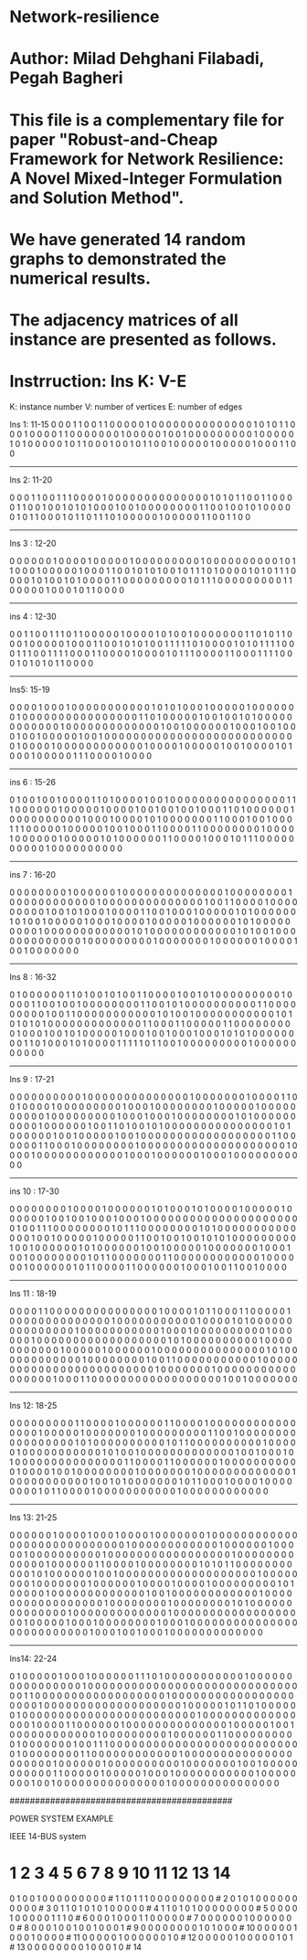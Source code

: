 # Network-resilience


# Author: Milad Dehghani Filabadi, Pegah Bagheri

# This file is a complementary file for paper "Robust-and-Cheap Framework for Network Resilience: A Novel Mixed-Integer Formulation and Solution Method".
# We have generated 14 random graphs to demonstrated the numerical results.
# The adjacency matrices of all instance are presented as follows. 


# Instrruction: Ins K: V-E
K: instance number
V: number of vertices
E: number of edges


Ins 1: 11-15
 0  0  0  1  1  0  0  1  1  0  0
 0  0  0  1  0  0  0  0  0  0  0
 0  0  0  0  0  0  0  1  0  1  0
 1  1  0  0  0  1  0  0  0  0  1
 1  0  0  0  0  0  0  0  1  0  0
 0  0  0  1  0  0  1  0  0  0  0
 0  0  0  0  0  1  0  0  0  0  0
 1  0  1  0  0  0  0  0  1  0  1
 1  0  0  0  1  0  0  1  0  1  1
 0  0  1  0  0  0  0  0  1  0  0
 0  0  0  1  0  0  0  1  1  0  0

--------------------------------------------

Ins 2: 11-20

 0  0  0  1  1  0  0  1  1  1  0
 0  0  0  1  0  0  0  0  0  0  0
 0  0  0  0  0  0  0  1  0  1  0
 1  1  0  0  1  1  0  0  0  0  1
 1  0  0  1  0  0  1  0  1  0  1
 0  0  0  1  0  0  1  0  0  0  0
 0  0  0  0  1  1  0  0  1  0  0
 1  0  1  0  0  0  0  0  1  0  1
 1  0  0  0  1  0  1  1  0  1  1
 1  0  1  0  0  0  0  0  1  0  0
 0  0  0  1  1  0  0  1  1  0  0

--------------------------------------------

Ins 3 : 12-20

 0  0  0  0  0  0  1  0  0  0  0  1
 0  0  0  0  0  1  0  0  0  0  0  0
 0  0  0  1  0  0  0  0  0  0  0  0
 0  0  1  0  1  1  0  0  0  1  0  0
 0  0  0  1  0  0  0  1  1  0  0  1
 0  1  0  1  0  0  1  0  1  1  1  0
 1  0  0  0  0  1  0  1  0  1  1  1
 0  0  0  0  1  0  1  0  0  1  0  1
 0  0  0  0  1  1  0  0  0  0  0  0
 0  0  0  1  0  1  1  1  0  0  0  0
 0  0  0  0  0  1  1  0  0  0  0  0
 1  0  0  0  1  0  1  1  0  0  0  0

--------------------------------------------

ins 4 : 12-30

 0  0  1  1  0  0  1  1  1  0  1  1
 0  0  0  0  0  1  0  0  0  0  1  0
 1  0  0  1  0  0  0  0  0  0  0  1
 1  0  1  0  1  1  0  0  0  1  0  0
 0  0  0  1  0  0  0  1  1  0  0  1
 0  1  0  1  0  0  1  1  1  1  1  0
 1  0  0  0  0  1  0  1  0  1  1  1
 1  0  0  0  1  1  1  0  0  1  1  1
 1  0  0  0  1  1  0  0  0  0  1  0
 0  0  0  1  0  1  1  1  0  0  0  0
 1  1  0  0  0  1  1  1  1  0  0  0
 1  0  1  0  1  0  1  1  0  0  0  0

--------------------------------------------

Ins5: 15-19

 0  0  0  0  1  0  0  0  1  0  0  0  0  0  0
 0  0  0  0  0  1  0  1  0  1  0  0  0  1  0
 0  0  0  0  1  0  0  0  0  0  0  0  1  0  0
 0  0  0  0  0  0  0  0  0  0  0  0  0  0  1
 1  0  1  0  0  0  0  0  1  0  0  1  0  0  1
 0  1  0  0  0  0  0  0  0  0  0  0  0  0  1
 0  0  0  0  0  0  0  0  0  0  0  0  0  1  0
 0  1  0  0  0  0  0  0  1  0  0  0  1  0  0
 1  0  0  0  1  0  0  1  0  0  0  0  0  1  0
 0  1  0  0  0  0  0  0  0  0  0  0  0  0  0
 0  0  0  0  0  0  0  0  0  0  0  0  0  0  1
 0  0  0  0  1  0  0  0  0  0  0  0  0  0  0
 0  0  1  0  0  0  0  1  0  0  0  0  0  1  0
 0  1  0  0  0  0  1  0  1  0  0  0  1  0  0
 0  0  0  1  1  1  0  0  0  0  1  0  0  0  0

--------------------------------------------

ins 6 : 15-26

 0  1  0  0  1  0  0  1  0  0  0  0  1  1  0
 1  0  0  0  0  1  0  0  1  0  0  0  0  0  0
 0  0  0  0  0  0  0  0  0  0  1  1  1  0  0
 0  0  0  0  1  0  0  0  0  0  1  0  0  0  0
 1  0  0  1  0  0  1  0  0  1  0  0  0  1  1
 0  1  0  0  0  0  0  0  1  0  0  0  0  0  0
 0  0  0  0  1  0  0  0  1  0  0  0  0  1  0
 1  0  0  0  0  0  0  0  1  1  0  0  0  1  0
 0  1  0  0  0  1  1  1  0  0  0  0  0  1  0
 0  0  0  0  1  0  0  1  0  0  0  1  1  0  0
 0  0  1  1  0  0  0  0  0  0  0  0  1  0  0
 0  0  1  0  0  0  0  0  0  1  0  0  0  0  0
 1  0  1  0  0  0  0  0  0  1  1  0  0  0  0
 1  0  0  0  1  0  1  1  1  0  0  0  0  0  0
 0  0  0  0  1  0  0  0  0  0  0  0  0  0  0

--------------------------------------------

ins 7 : 16-20

 0  0  0  0  0  0  0  0  1  0  0  0  0  0  0  1
 0  0  0  0  0  0  0  0  0  0  0  0  0  0  1  0
 0  0  0  0  0  0  0  1  0  0  0  0  0  0  0  0
 0  0  0  0  1  0  0  0  0  0  0  0  0  0  0  0
 0  0  0  1  0  0  1  1  0  0  0  0  1  0  0  0
 0  0  0  0  0  0  1  0  0  1  0  1  0  0  0  1
 0  0  0  0  1  1  0  0  1  0  0  0  1  0  0  0
 0  0  1  0  1  0  0  0  0  0  0  1  0  1  0  0
 1  0  0  0  0  0  1  0  0  0  1  0  0  0  0  1
 0  0  0  0  0  1  0  0  0  0  0  0  1  0  1  0
 0  0  0  0  0  0  0  0  1  0  0  0  0  0  0  0
 0  0  0  0  0  1  0  1  0  0  0  0  0  0  0  0
 0  0  0  0  1  0  1  0  0  1  0  0  0  0  0  0
 0  0  0  0  0  0  0  1  0  0  0  0  0  0  0  0
 0  1  0  0  0  0  0  0  0  1  0  0  0  0  0  0
 1  0  0  0  0  1  0  0  1  0  0  0  0  0  0  0

--------------------------------------------

Ins 8 : 16-32

 0  1  0  0  0  0  0  0  1  1  0  1  0  0  1  0
 1  0  0  1  1  0  0  0  0  1  0  0  1  0  1  0
 0  0  0  0  0  0  0  0  1  0  0  0  0  1  1  0
 0  1  0  0  1  0  0  0  0  0  0  0  0  1  1  0
 0  1  0  1  0  0  0  0  0  0  0  0  0  0  1  1
 0  0  0  0  0  0  0  0  0  1  0  0  1  1  0  0
 0  0  0  0  0  0  0  0  0  1  0  1  0  0  1  0
 0  0  0  0  0  0  0  0  0  0  1  0  1  0  1  0
 1  0  1  0  0  0  0  0  0  0  0  0  0  0  0  0
 1  1  0  0  0  1  1  0  0  0  0  0  1  1  0  0
 0  0  0  0  0  0  0  1  0  0  0  1  0  0  1  0
 1  0  0  0  0  0  1  0  0  0  1  0  0  1  0  0
 0  1  0  0  0  1  0  1  0  1  0  0  0  0  0  0
 0  0  1  1  0  1  0  0  0  1  0  1  0  0  0  0
 1  1  1  1  1  0  1  1  0  0  1  0  0  0  0  0
 0  0  0  0  1  0  0  0  0  0  0  0  0  0  0  0

--------------------------------------------

Ins 9 : 17-21

 0  0  0  0  0  0  0  0  0  0  1  0  0  0  0  0  0
 0  0  0  0  0  0  0  0  1  0  0  0  0  0  0  0  1
 0  0  0  0  1  1  0  0  1  0  0  0  0  1  0  0  0
 0  0  0  0  0  0  1  0  0  0  1  0  0  0  0  0  0
 0  0  1  0  0  0  0  0  1  0  0  0  0  0  0  0  0
 0  0  1  0  0  0  0  0  0  0  0  0  1  0  0  0  1
 0  0  0  1  0  0  0  0  0  0  0  0  1  0  1  0  0
 0  0  0  0  0  0  0  0  1  0  0  0  0  0  0  1  0
 0  1  1  0  1  0  0  1  0  1  0  0  0  0  0  0  0
 0  0  0  0  0  0  0  0  1  0  1  0  0  0  0  0  0
 1  0  0  1  0  0  0  0  0  1  0  0  1  0  0  0  0
 0  0  0  0  0  0  0  0  0  0  0  0  0  0  1  1  0
 0  0  0  0  0  1  1  0  0  0  1  0  0  0  0  0  0
 0  0  1  0  0  0  0  0  0  0  0  0  0  0  0  0  0
 0  0  0  0  0  0  1  0  0  0  0  1  0  0  0  0  0
 0  0  0  0  0  0  0  1  0  0  0  1  0  0  0  0  0
 0  1  0  0  0  1  0  0  0  0  0  0  0  0  0  0  0


--------------------------------------------------------------

ins 10 : 17-30 

 0  0  0  0  0  0  0  0  1  0  0  0  0  1  0  0  0
 0  0  0  1  0  1  0  0  0  1  0  1  0  0  0  0  1
 0  0  0  0  0  1  0  0  0  0  0  0  1  0  0  1  0
 0  1  0  0  0  1  0  0  0  1  0  0  0  0  0  0  0
 0  0  0  0  0  0  0  0  0  0  0  0  0  0  0  1  0
 0  1  1  1  0  0  0  0  0  0  0  0  1  0  1  1  1
 0  0  0  0  0  0  0  0  1  0  1  0  0  0  0  0  0
 0  0  0  0  0  0  0  0  1  0  0  1  0  0  0  0  0
 1  0  0  0  0  0  1  1  0  0  1  0  0  1  0  0  1
 0  1  0  1  0  0  0  0  0  0  0  0  0  1  0  0  1
 0  0  0  0  0  0  1  0  1  0  0  0  0  0  0  1  0
 0  1  0  0  0  0  0  1  0  0  0  0  0  0  0  1  0
 0  0  1  0  0  1  0  0  0  0  0  0  0  0  1  0  1
 1  0  0  0  0  0  0  0  1  1  0  0  0  0  0  0  0
 0  0  0  0  0  1  0  0  0  0  0  0  1  0  0  0  0
 0  0  1  0  1  1  0  0  0  0  1  1  0  0  0  0  0
 0  1  0  0  0  1  0  0  1  1  0  0  1  0  0  0  0

--------------------------------------------------------------

Ins 11 : 18-19

 0  0  0  0  1  1  0  0  0  0  0  0  0  0  0  0  0  0
 0  0  0  1  0  0  0  0  1  0  1  1  0  0  0  1  1  0
 0  0  0  0  1  0  0  0  0  0  0  0  0  0  0  0  0  0
 0  1  0  0  0  0  0  0  0  0  0  0  0  1  0  0  0  0
 1  0  1  0  0  0  0  0  0  0  0  0  0  0  0  0  0  0
 1  0  0  0  0  0  0  0  0  0  0  0  1  0  0  0  1  0
 0  0  0  0  0  0  0  0  0  1  0  0  0  0  0  0  1  0
 0  0  0  0  0  0  0  0  0  0  0  0  0  0  0  0  0  1
 0  1  0  0  0  0  0  0  0  0  0  0  1  0  0  0  0  0
 0  0  0  0  0  0  1  0  0  0  0  0  1  0  0  0  0  0
 0  1  0  0  0  0  0  0  0  0  0  0  0  0  0  0  0  1
 0  1  0  0  0  0  0  0  0  0  0  0  0  0  1  0  0  0
 0  0  0  0  0  1  0  0  1  1  0  0  0  0  0  0  0  0
 0  0  0  1  0  0  0  0  0  0  0  0  0  0  0  0  0  0
 0  0  0  0  0  0  0  0  0  0  0  1  0  0  0  0  0  0
 0  1  0  0  0  0  0  0  0  0  0  0  0  0  0  0  0  0
 0  1  0  0  0  1  1  0  0  0  0  0  0  0  0  0  0  0
 0  0  0  0  0  0  0  1  0  0  1  0  0  0  0  0  0  0

-------------------------------------------------------------

Ins 12: 18-25

 0  0  0  0  0  0  0  0  0  1  1  0  0  0  0  1  0  0
 0  0  0  0  1  1  0  0  0  0  1  0  0  0  0  0  0  0
 0  0  0  0  0  0  0  0  0  1  0  0  0  0  0  1  0  0
 0  0  0  0  0  1  0  0  0  0  0  0  0  0  0  1  1  0
 0  1  0  0  0  0  0  0  0  0  0  0  0  0  0  0  0  0
 0  1  0  1  0  0  0  0  0  0  0  0  0  0  1  0  1  1
 0  0  0  0  0  0  0  0  0  0  1  0  0  0  0  0  1  0
 0  0  0  0  0  0  0  0  0  0  1  0  1  0  0  1  0  0
 0  0  0  0  0  0  0  0  0  0  0  1  0  0  1  0  0  0
 1  0  1  0  0  0  0  0  0  0  0  0  0  0  0  0  0  0
 1  1  0  0  0  0  1  1  0  0  0  0  0  0  1  0  0  0
 0  0  0  0  0  0  0  0  1  0  0  0  0  1  0  0  1  0
 0  0  0  0  0  0  0  1  0  0  0  0  0  0  0  1  0  0
 0  0  0  0  0  0  0  0  0  0  0  1  0  0  0  0  0  0
 0  0  0  0  0  1  0  0  1  0  1  0  0  0  0  0  0  0
 1  0  1  1  0  0  0  1  0  0  0  0  1  0  0  0  0  0
 0  0  0  1  0  1  1  0  0  0  0  1  0  0  0  0  0  0
 0  0  0  0  0  1  0  0  0  0  0  0  0  0  0  0  0  0

--------------------------------------------------------------

Ins 13: 21-25

 0  0  0  0  0  0  1  0  0  0  0  1  0  0  0  1  0  0  0  0  1
 0  0  0  0  0  0  0  1  0  0  0  0  0  0  0  0  0  0  0  0  0
 0  0  0  0  0  0  0  0  0  0  0  0  0  0  0  1  0  0  0  0  0
 0  0  0  0  0  0  0  1  0  0  0  0  0  0  1  0  0  0  0  0  1
 0  0  0  0  0  0  0  0  0  0  1  0  0  0  0  0  0  0  0  0  0
 0  0  0  0  0  0  0  1  0  0  0  0  0  0  0  0  0  0  0  0  0
 1  0  0  0  0  0  0  1  1  0  0  0  0  1  0  0  0  0  0  0  0
 0  1  0  1  0  1  1  0  0  0  0  0  0  0  0  0  0  0  1  0  1
 0  0  0  0  0  0  1  0  0  1  0  0  0  0  0  0  0  0  0  0  0
 0  0  0  0  0  0  0  0  1  0  0  0  0  0  0  0  0  1  0  0  0
 0  0  0  0  1  0  0  0  0  0  0  1  0  0  0  0  1  0  0  0  0
 1  0  0  0  0  0  0  0  0  0  1  0  1  0  0  0  0  0  1  0  0
 0  0  0  0  0  0  0  0  0  0  0  1  0  0  1  0  0  0  0  0  0
 0  0  0  0  0  0  1  0  0  0  0  0  0  0  0  0  0  0  0  0  0
 0  0  0  1  0  0  0  0  0  0  0  0  1  0  0  0  0  0  0  0  0
 1  0  1  0  0  0  0  0  0  0  0  0  0  0  0  0  0  1  0  0  0
 0  0  0  0  0  0  0  0  0  0  1  0  0  0  0  0  0  0  0  0  0
 0  0  0  0  0  0  0  0  0  1  0  0  0  0  0  1  0  0  0  1  0
 0  0  0  0  0  0  0  1  0  0  0  1  0  0  0  0  0  0  0  0  0
 0  0  0  0  0  0  0  0  0  0  0  0  0  0  0  0  0  1  0  0  0
 1  0  0  1  0  0  0  1  0  0  0  0  0  0  0  0  0  0  0  0  0


--------------------------------------------------------------

Ins14: 22-24

 0  1  0  0  0  0  0  1  0  0  0  1  0  0  0  0  0  0  1  1  1  0
 1  0  0  0  0  0  0  0  0  0  0  0  1  0  0  0  0  0  0  0  0  0
 0  0  0  0  0  0  0  1  0  0  0  0  0  0  0  0  0  0  0  0  0  0
 0  0  0  0  0  0  0  0  0  0  0  0  0  0  0  0  0  1  1  0  0  0
 0  0  0  0  0  0  0  0  0  0  0  0  0  0  0  1  0  0  0  0  0  0
 0  0  0  0  0  0  0  0  0  0  0  0  0  0  0  1  0  0  0  0  0  0
 0  0  0  0  0  0  0  0  0  0  0  0  0  1  0  0  0  0  0  1  0  1
 1  0  1  0  0  0  0  0  0  1  0  0  0  0  0  0  0  0  0  0  0  0
 0  0  0  0  0  0  0  0  0  0  0  0  1  0  0  0  0  0  0  0  0  0
 0  0  0  0  0  0  0  1  0  0  0  0  1  1  0  0  0  0  0  0  1  0
 0  0  0  0  0  0  0  0  0  0  0  0  0  1  0  0  0  0  0  1  0  0
 1  0  0  0  0  0  0  0  0  0  0  0  0  1  0  0  0  0  0  0  0  0
 0  1  0  0  0  0  0  0  1  1  0  0  0  0  0  0  0  0  0  0  1  0
 0  0  0  0  0  0  1  0  0  1  1  1  0  0  0  0  0  0  0  0  0  0
 0  0  0  0  0  0  0  0  0  0  0  0  0  0  0  0  0  1  0  0  0  0
 0  0  0  0  1  1  0  0  0  0  0  0  0  0  0  0  0  0  1  0  0  0
 0  0  0  0  0  0  0  0  0  0  0  0  0  0  0  0  0  0  1  0  0  0
 0  0  0  1  0  0  0  0  0  0  0  0  0  0  1  0  0  0  0  0  0  0
 1  0  0  1  0  0  0  0  0  0  0  0  0  0  0  1  1  0  0  0  0  0
 1  0  0  0  0  0  1  0  0  0  1  0  0  0  0  0  0  0  0  0  0  0
 1  0  0  0  0  0  0  0  0  1  0  0  1  0  0  0  0  0  0  0  0  0
 0  0  0  0  0  0  1  0  0  0  0  0  0  0  0  0  0  0  0  0  0  0





############################################

POWER SYSTEM EXAMPLE

IEEE 14-BUS system

# 1 2 3 4 5 6 7 8 9 10 11 12 13 14
  0 1 0 0 1 0 0 0 0 0  0  0  0  0 # 1
  1 0 1 1 1 0 0 0 0 0  0  0  0  0 # 2
  0 1 0 1 0 0 0 0 0 0  0  0  0  0 # 3
  0 1 1 0 1 0 1 0 1 0  0  0  0  0 # 4
  1 1 0 1 0 1 0 0 0 0  0  0  0  0 # 5
  0 0 0 0 1 0 0 0 0 0  1  1  1  0 # 6
  0 0 0 1 0 0 0 1 1 0  0  0  0  0 # 7
  0 0 0 0 0 0 1 0 0 0  0  0  0  0 # 8
  0 0 0 1 0 0 1 0 0 1  0  0  0  1 # 9
  0 0 0 0 0 0 0 0 1 0  1  0  0  0 # 10
  0 0 0 0 0 1 0 0 0 1  0  0  0  0 # 11
  0 0 0 0 0 1 0 0 0 0  0  0  1  0 # 12
  0 0 0 0 0 1 0 0 0 0  0  1  0  1 # 13
  0 0 0 0 0 0 0 0 1 0  0  0  1  0 # 14

